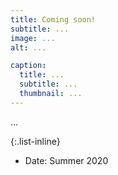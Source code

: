 ```yaml
---
title: Coming soon!
subtitle: ...
image: ...
alt: ...

caption:
  title: ...
  subtitle: ...
  thumbnail: ...
---
```

...

{:.list-inline}
- Date: Summer 2020

